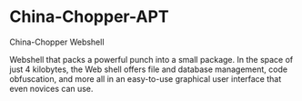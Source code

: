 # China-Chopper-APT
China-Chopper Webshell 

Webshell that packs a powerful punch into a small package. In the space of just 4 kilobytes, the Web shell offers file and database management, code obfuscation, and more all in an easy-to-use graphical user interface that even novices can use.
